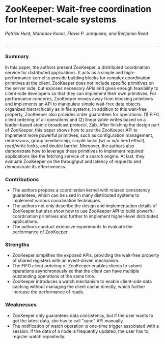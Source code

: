 ZooKeeper: Wait-free coordination for Internet-scale systems
===

###### Patrick Hunt, Mahadev Konar, Flavio P. Junqueira, and Benjamin Reed

---

### Summary

In this paper, the authors present ZooKeeper, a distributed coordination service for distributed applications. It acts as a simple and high-performance kernel to provide building blocks for complex coordination primitives at the client. ZooKeeper does not include specific primitives on the server side, but exposes necessary APIs and gives enough feasibility to client-side developers so that they can implement their own primitives. For performance concerns, ZooKeeper moves away from blocking primitives and implements an API to manipulate simple wait-free data objects organized hierarchically as in file systems. In addition to this wait-free property, ZooKeeper also provides order guarantees for operations: (1) FIFO client ordering of all operations and (2) linearizable writes based on a leader-based atomic broadcast protocol, Zab. After finishing the design part of ZooKeeper, this paper shows how to use the ZooKeeper API to implement more powerful primitives, such as configuration management, rendezvous, group membership, simple locks (w/ or w/o herd effect), read/write locks, and double barrier. Moreover, the authors also demonstrate how to leverage these primitives to implement required applications like the fetching service of a search engine. At last, they evaluate ZooKeeper on the throughput and latency of requests and demonstrate its effectiveness.

### Contributions

- The authors propose a coordination kernel with relaxed consistency guarantees, which can be used in many distributed systems to implement various coordination techniques.
- The authors not only describe the design and implementation details of ZooKeeper but also show how to use ZooKeeper API to build powerful coordination primitives and further to implement higher-level distributed applications.
- The authors conduct extensive experiments to evaluate the performance of ZooKeeper.

### Strengths

- ZooKeeper simplifies the exposed APIs, providing the wait-free property of shared registers with an event-driven mechanism.
- The FIFO client ordering of ZooKeeper enables clients to submit operations asynchronously so that the client can have multiple outstanding operations at the same time.
- ZooKeeper introduces a watch mechanism to enable client-side data caching without managing the client cache directly, which further increase the performance of reads.

### Weaknesses

- ZooKeeper only guarantees data consistency, but if the user wants to get the latest data, she has to call "sync" API manually.
- The notification of watch operation is one-time trigger associated with a session. If the data of a node is frequently updated, the user has to register watch repeatedly.
